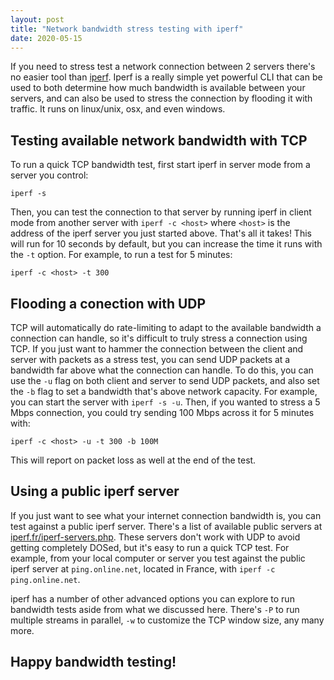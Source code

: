 ```yaml
---
layout: post
title: "Network bandwidth stress testing with iperf"
date: 2020-05-15
---
```


If you need to stress test a network connection between 2 servers there's no easier tool than [iperf](https://iperf.fr/). Iperf is a really simple yet powerful CLI that can be used to both determine how much bandwidth is available between your servers, and can also be used to stress the connection by flooding it with traffic. It runs on linux/unix, osx, and even windows.

## Testing available network bandwidth with TCP

To run a quick TCP bandwidth test, first start iperf in server mode from a server you control:

```
iperf -s
```

Then, you can test the connection to that server by running iperf in client mode from another server with `iperf -c <host>` where `<host>` is the address of the iperf server you just started above. That's all it takes! This will run for 10 seconds by default, but you can increase the time it runs with the `-t` option. For example, to run a test for 5 minutes:

```
iperf -c <host> -t 300
```

## Flooding a conection with UDP

TCP will automatically do rate-limiting to adapt to the available bandwidth a connection can handle, so it's difficult to truly stress a connection using TCP. If you just want to hammer the connection between the client and server with packets as a stress test, you can send UDP packets at a bandwidth far above what the connection can handle. To do this, you can use the `-u` flag on both client and server to send UDP packets, and also set the `-b` flag to set a bandwidth that's above network capacity. For example, you can start the server with `iperf -s -u`. Then, if you wanted to stress a 5 Mbps connection, you could try sending 100 Mbps across it for 5 minutes with:

```
iperf -c <host> -u -t 300 -b 100M
```

This will report on packet loss as well at the end of the test.

## Using a public iperf server

If you just want to see what your internet connection bandwidth is, you can test against a public iperf server. There's a list of available public servers at [iperf.fr/iperf-servers.php](https://iperf.fr/iperf-servers.php). These servers don't work with UDP to avoid getting completely DOSed, but it's easy to run a quick TCP test. For example, from your local computer or server you test against the public iperf server at `ping.online.net`, located in France, with `iperf -c ping.online.net`.

iperf has a number of other advanced options you can explore to run bandwidth tests aside from what we discussed here. There's `-P` to run multiple streams in parallel, `-w` to customize the TCP window size, any many more.

## Happy bandwidth testing!
